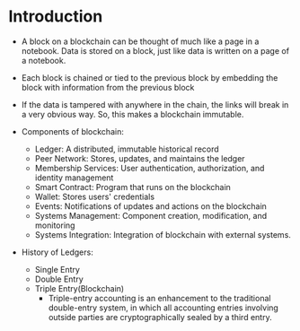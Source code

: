# Introduction
* A block on a blockchain can be thought of much like a page in a notebook. Data is stored on a block, just like data is written on a page of a notebook.
* Each block is chained or tied to the previous block by embedding the block with information from the previous block
* If the data is tampered with anywhere in the chain, the links will break in a very obvious way. So, this makes a blockchain immutable.
* Components of blockchain:
   - Ledger: A distributed, immutable historical record
   - Peer Network: Stores, updates, and maintains the ledger
   - Membership Services: User authentication, authorization, and identity management
   - Smart Contract: Program that runs on the blockchain
   - Wallet: Stores users' credentials
   - Events: Notifications of updates and actions on the blockchain
   - Systems Management: Component creation, modification, and monitoring
   - Systems Integration: Integration of blockchain with external systems.
  
* History of Ledgers:
   - Single Entry 
   - Double Entry
   - Triple Entry(Blockchain)
       - Triple-entry accounting is an enhancement to the traditional double-entry system, in which all accounting entries involving outside parties are cryptographically sealed by a third entry.
